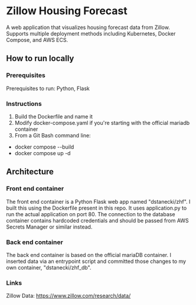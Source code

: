 # Zillow Housing Forecast

A web application that visualizes housing forecast data from Zillow. Supports multiple deployment methods including Kubernetes, Docker Compose, and AWS ECS.

## How to run locally

### Prerequisites
Prerequisites to run: Python, Flask

### Instructions
1. Build the Dockerfile and name it
2. Modify docker-compose.yaml if you're starting with the official mariadb container
3. From a Git Bash command line:
* docker compose --build
* docker compose up -d

## Architecture

### Front end container 
The front end container is a Python Flask web app named "dstanecki/zhf". I built this using the Dockerfile present in this repo. It uses application.py to run the actual application on port 80. The connection to the database container contains hardcoded credentials and should be passed from AWS Secrets Manager or similar instead. 

### Back end container
The back end container is based on the official mariaDB container. I inserted data via an entrypoint script and committed those changes to my own container, "dstanecki/zhf_db". 

### Links
Zillow Data: https://www.zillow.com/research/data/
